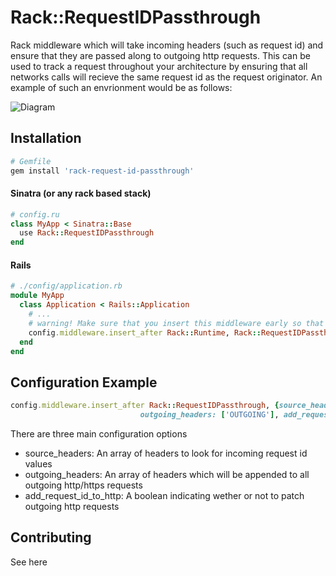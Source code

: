 # Rack::RequestIDPassthrough

Rack middleware which will take incoming headers (such as request id) and ensure that they are passed along to outgoing http requests.
This can be used to track a request throughout your architecture by ensuring that all networks calls will recieve the same request id as the request originator.  An example of such an envrionment would be as follows:

![Diagram](master/diagram.png?raw=true "Diagram")

## Installation

```ruby
# Gemfile
gem install 'rack-request-id-passthrough'
```

#### Sinatra (or any rack based stack)

```ruby
# config.ru
class MyApp < Sinatra::Base
  use Rack::RequestIDPassthrough
end
```

#### Rails

```ruby
# ./config/application.rb
module MyApp
  class Application < Rails::Application
    # ...
    # warning! Make sure that you insert this middleware early so that you can capture all relevant network calls
    config.middleware.insert_after Rack::Runtime, Rack::RequestIDPassthrough, {opts}
  end
end
```

## Configuration Example
```ruby
config.middleware.insert_after Rack::RequestIDPassthrough, {source_headers: %w(HTTP_FUNKY_TOWN HTTP_LESS_IMPORTANT), 
                             outgoing_headers: ['OUTGOING'], add_request_id_to_http: true}
```
There are three main configuration options
- source_headers: An array of headers to look for incoming request id values
- outgoing_headers: An array of headers which will be appended to all outgoing http/https requests
- add_request_id_to_http: A boolean indicating wether or not to patch outgoing http requests

## Contributing

See here
